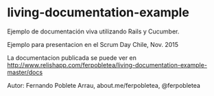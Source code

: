 # living-documentation-example

Ejemplo de documentación viva utilizando Rails y Cucumber.

Ejemplo para presentacion en el Scrum Day Chile, Nov. 2015

La documentacion publicada se puede ver en http://www.relishapp.com/ferpobletea/living-documentation-example-master/docs

Autor: Fernando Poblete Arrau, about.me/ferpobletea, @ferpobletea
